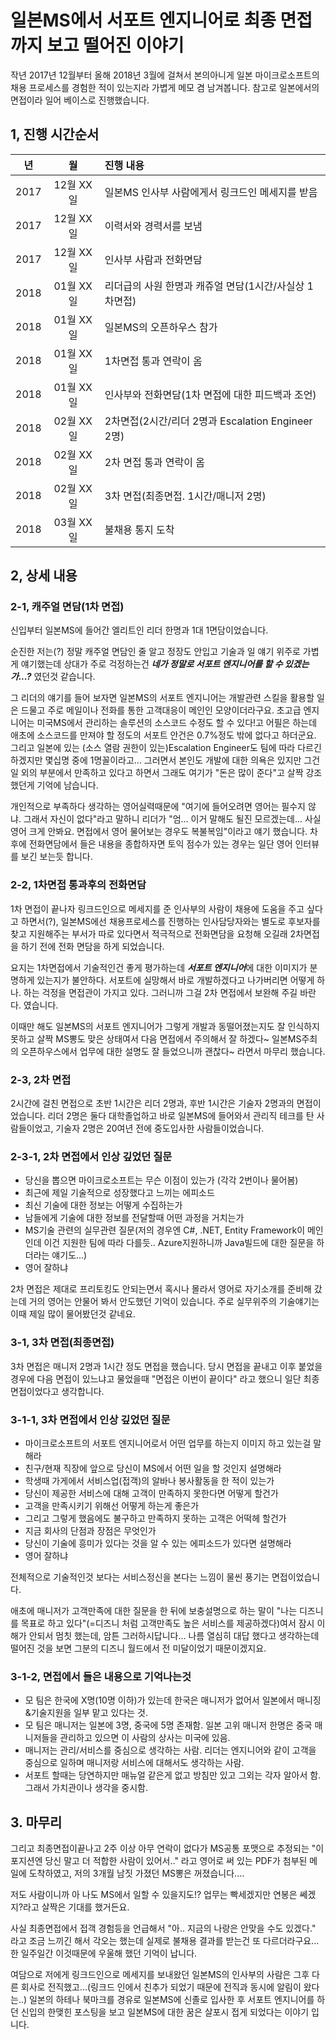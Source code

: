 # 일본MS에서 서포트 엔지니어로 최종 면접까지 보고 떨어진 이야기


작년 2017년 12월부터 올해 2018년 3월에 걸쳐서 본의아니게 일본 마이크로소프트의 채용 프로세스를 경험한 적이 있는지라 가볍게 메모 겸 남겨봅니다.
참고로 일본에서의 면접이라 일어 베이스로 진행했습니다.

## 1, 진행 시간순서

| 년 | 월 | 진행 내용 |
|:-:|:-:|:---|
|2017 | 12월 XX일 | 일본MS 인사부 사람에게서 링크드인 메세지를 받음 |
|2017 | 12월 XX일 | 이력서와 경력서를 보냄 |
|2017 | 12월 XX일 | 인사부 사람과 전화면담 |
|2018 |01월 XX일|리더급의 사원 한명과 캐쥬얼 면담(1시간/사실상 1차면접)|
|2018 |01월 XX일|일본MS의 오픈하우스 참가|
|2018 |01월 XX일|1차면접 통과 연락이 옴|
|2018 |01월 XX일|인사부와 전화면담(1차 면접에 대한 피드백과 조언)|
|2018 |02월 XX일|2차면접(2시간/리더 2명과 Escalation Engineer 2명)|
|2018 |02월 XX일|2차 면접 통과 연락이 옴|
|2018 |02월 XX일|3차 면접(최종면접. 1시간/매니저 2명)|
|2018 |03월 XX일|불채용 통지 도착|

## 2, 상세 내용


### 2-1, 캐주얼 면담(1차 면접)

신입부터 일본MS에 들어간 엘리트인 리더 한명과 1대 1면담이었습니다.

순진한 저는(?) 정말 캐주얼 면담인 줄 알고 정장도 안입고 기술과 일 얘기 위주로 가볍게 얘기했는데 상대가 주로 걱정하는건 ***네가 정말로 서포트 엔지니어를 할 수 있겠는가...?*** 였던것 같습니다.


그 리더의 얘기를 들어 보자면 일본MS의 서포트 엔지니어는 개발관련 스킬을 활용할 일은 드물고 주로 메일이나 전화를 통한 고객대응이 메인인 모양이더라구요. 초고급 엔지니어는 미국MS에서 관리하는 솔루션의 소스코드 수정도 할 수 있다!고 어필은 하는데 애초에 소스코드를 만져야 할 정도의 서포트 안건은 0.7%정도 밖에 없다고 하더군요. 그리고 일본에 있는 (소스 열람 권한이 있는)Escalation Engineer도 팀에 따라 다르긴 하겠지만 몇십명 중에 1명꼴이라고... 그러면서 본인도 개발에 대한 의욕은 있지만 그건 일 외의 부분에서 만족하고 있다고 하면서 그래도 여기가 "돈은 많이 준다"고 살짝 강조했던게 기억에 남습니다.


개인적으로 부족하다 생각하는 영어실력때문에 "여기에 들어오려면 영어는 필수지 않냐. 그래서 자신이 없다"라고 말하니 리더가 "엄... 이거 말해도 될진 모르겠는데... 사실 영어 크게 안봐요. 면접에서 영어 물어보는 경우도 복불복임"이라고 얘기 했습니다. 차후에 전화면담에서 들은 내용을 종합하자면 토익 점수가 있는 경우는 일단 영어 인터뷰를 보긴 보는듯 합니다.



### 2-2, 1차면접 통과후의 전화면담

1차 면접이 끝나자 링크드인으로 메세지를 준 인사부의 사람이 채용에 도움을 주고 싶다고 하면서(?), 일본MS에선 채용프로세스를 진행하는 인사담당자와는 별도로 후보자를 찾고 지원해주는 부서가 따로 있다면서 적극적으로 전화면담을 요청해 오길래 2차면접을 하기 전에 전화 면담을 하게 되었습니다.


요지는 1차면접에서 기술적인건 좋게 평가하는데 ***서포트 엔지니어***에 대한 이미지가 분명하게 있는지가 불안하다. 서포트에 실망해서 바로 개발하겠다고 나가버리면 어떻게 하나. 하는 걱정을 면접관이 가지고 있다. 그러니까 그걸 2차 면접에서 보완해 주길 바란다. 였습니다.


이때만 해도 일본MS의 서포트 엔지니어가 그렇게 개발과 동떨어졌는지도 잘 인식하지 못하고 살짝 MS뽕도 맞은 상태여서 다음 면접에서 주의해서 잘 하겠다~ 일본MS주최의 오픈하우스에서 업무에 대한 설명도 잘 들었으니까 괜찮다~ 라면서 마무리 했습니다.



### 2-3, 2차 면접

2시간에 걸친 면접으로 초반 1시간은 리더 2명과, 후반 1시간은 기술자 2명과의 면접이었습니다.
리더 2명은 둘다 대학졸업하고 바로 일본MS에 들어와서 관리직 테크를 탄 사람들이었고, 기술자 2명은 20여년 전에 중도입사한 사람들이었습니다.


### 2-3-1, 2차 면접에서 인상 깊었던 질문

- 당신을 뽑으면 마이크로소프트는 무슨 이점이 있는가 (각각 2번이나 물어봄)
- 최근에 제일 기술적으로 성장했다고 느끼는 에피소드
- 최신 기술에 대한 정보는 어떻게 수집하는가
- 남들에게 기술에 대한 정보를 전달할때 어떤 과정을 거치는가
- MS기술 관련의 실무관련 질문(저의 경우엔 C#, .NET, Entity Framework이 메인인데 이건 지원한 팀에 따라 다를듯.. Azure지원하니까 Java빌드에 대한 질문을 하더라는 얘기도...)
- 영어 잘하냐


2차 면접은 제대로 프리토킹도 안되는면서 혹시나 몰라서 영어로 자기소개를 준비해 갔는데 거의 영어는 안물어 봐서 안도했던 기억이 있습니다. 주로 실무위주의 기술얘기는 이때 제일 많이 물어봤던것 같네요.



### 3-1, 3차 면접(최종면접)

3차 면접은 매니저 2명과 1시간 정도 면접을 했습니다.
당시 면접을 끝내고 이후 붙었을 경우에 다음 면접이 있느냐고 물었을때 "면접은 이번이 끝이다" 라고 했으니 일단 최종면접이었다고 생각합니다.


### 3-1-1, 3차 면접에서 인상 깊었던 질문

- 마이크로소프트의 서포트 엔지니어로서 어떤 업무를 하는지 이미지 하고 있는걸 말해라
- 친구/현재 직장에 앞으로 당신이 MS에서 어떤 일을 할 것인지 설명해라
- 학생때 가게에서 서비스업(접객)의 알바나 봉사활동을 한 적이 있는가
- 당신이 제공한 서비스에 대해 고객이 만족하지 못한다면 어떻게 할건가
- 고객을 만족시키기 위해선 어떻게 하는게 좋은가
- 그리고 그렇게 했음에도 불구하고 만족하지 못하는 고객은 어떡헤 할건가
- 지금 회사의 단점과 장점은 무엇인가
- 당신이 기술에 흥미가 있다는 것을 알 수 있는 에피소드가 있다면 설명해라
- 영어 잘하냐


전체적으로 기술적인것 보다는 서비스정신을 본다는 느낌이 물씬 풍기는 면접이었습니다.

애초에 매니저가 고객만족에 대한 질문을 한 뒤에 보충설명으로 하는 말이 "나는 디즈니를 목표로 하고 있다"(=디즈니 처럼 고객만족도 높은 서비스를 제공하겠다)여서 잠시 이해가 안되서 멈칫 했는데, 암튼 그러하시답니다...  나름 열심히 대답 했다고 생각하는데 떨어진 것을 보면 그분의 디즈니 월드에서 전 미달이었기 때문이겠지요.


### 3-1-2, 면접에서 들은 내용으로 기억나는것

- 모 팀은 한국에 X명(10명 이하)가 있는데 한국은 매니저가 없어서 일본에서 매니징&기술지원을 일부 맡고 있다는 것.
- 모 팀은 매니저는 일본에 3명, 중국에 5명 존재함. 일본 고위 매니저 한명은 중국 매니저들을 관리하고 있으면 이 사람의 상사는 미국에 있음.
- 매니저는 관리/서비스를 중심으로 생각하는 사람. 리더는 엔지니어와 같이 고객을 중심으로 일하며 매니저랑 서비스에 대해서도 생각하는 사람.
- 서포트 할때는 당연하지만 매뉴얼 같은게 없고 방침만 있고 그외는 각자 알아서 함. 그래서 가치관이나 생각을 중시함.



## 3. 마무리


그리고 최종면접이끝나고 2주 이상 아무 연락이 없다가 MS공통 포맷으로 추정되는 "이 포지션엔 당신 말고 더 적합한 사람이 있어서.." 라고 영어로 써 있는 PDF가 첨부된 메일에 도착하였고, 저의 3개월 남짓 가졌던 MS뽕은 꺼졌습니다....


저도 사람이니까 아 나도 MS에서 일할 수 있을지도!? 업무는 빡세겠지만 연봉은 쎄겠지?라고 살짝은 기대를 했거든요.



사실 최종면접에서 접객 경험등을 언급해서 "아.. 지금의 나랑은 안맞을 수도 있겠다." 라고 조금 느끼긴 해서 각오는 했는데 실제로 불채용 결과를 받는건 또 다르더라구요... 한 일주일간 이것때문에 우울해 했던 기억이 납니다.


여담으로 저에게 링크드인으로 메세지를 보내왔던 일본MS의 인사부의 사람은 그후 다른 회사로 전직했고...(링크드 인에서 친추가 되었기 때문에 전직과 동시에 알림이 왔다는..) 일본의 하테나 북마크를 경유로 일본MS에 신졸로 입사한 후 서포트 엔지니어를 하던 신입의 한맺힌 포스팅을 보고 일본MS에 대한 꿈은 살포시 접게 되었다는 이야기 입니다.

